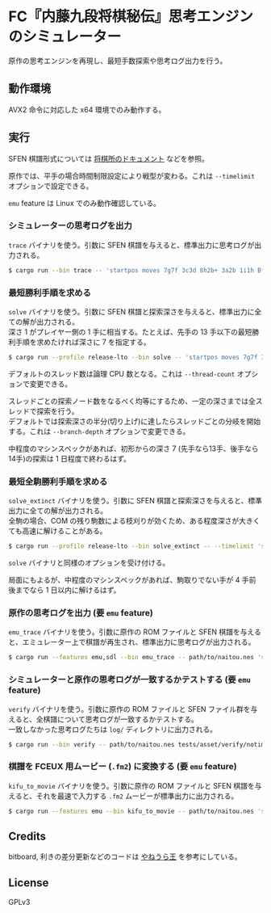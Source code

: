 # FC『内藤九段将棋秘伝』思考エンジンのシミュレーター

原作の思考エンジンを再現し、最短手数探索や思考ログ出力を行う。

## 動作環境

AVX2 命令に対応した x64 環境でのみ動作する。

## 実行

SFEN 棋譜形式については [将棋所のドキュメント](http://shogidokoro.starfree.jp/usi.html) などを参照。

原作では、平手の場合時間制限設定により戦型が変わる。これは `--timelimit` オプションで設定できる。

`emu` feature は Linux でのみ動作確認している。

### シミュレーターの思考ログを出力

`trace` バイナリを使う。引数に SFEN 棋譜を与えると、標準出力に思考ログが出力される。

```sh
$ cargo run --bin trace -- 'startpos moves 7g7f 3c3d 8h2b+ 3a2b 1i1h B*1i 5i6h 8b7b 3i4h 1i2h+ 4g4f 2h2i B*1e' > log.txt
```

### 最短勝利手順を求める

`solve` バイナリを使う。引数に SFEN 棋譜と探索深さを与えると、標準出力に全ての解が出力される。  
深さ 1 がプレイヤー側の 1 手に相当する。たとえば、先手の 13 手以下の最短勝利手順を求めたければ深さに 7 を指定する。

```sh
$ cargo run --profile release-lto --bin solve -- 'startpos moves 7g7f 3c3d 8h2b+ 3a2b 1i1h B*1i 5i6h 8b7b' 3 > solution.txt
```

デフォルトのスレッド数は論理 CPU 数となる。これは `--thread-count` オプションで変更できる。

スレッドごとの探索ノード数をなるべく均等にするため、一定の深さまでは全スレッドで探索を行う。  
デフォルトでは探索深さの半分(切り上げ)に達したらスレッドごとの分岐を開始する。これは `--branch-depth` オプションで変更できる。

中程度のマシンスペックがあれば、初形からの深さ 7 (先手なら13手、後手なら14手)の探索は 1 日程度で終わるはず。

### 最短全駒勝利手順を求める

`solve_extinct` バイナリを使う。引数に SFEN 棋譜と探索深さを与えると、標準出力に全ての解が出力される。  
全駒の場合、COM の残り駒数による枝刈りが効くため、ある程度深さが大きくても高速に解けることがある。

```sh
$ cargo run --profile release-lto --bin solve_extinct -- --timelimit 'startpos moves 7g7f 3c3d 8h7g 2b7g+ 8i7g 4c4d B*1f B*8i 1f3d 3a3b 2h8h 8b7b 8h8i 5a6b B*1f 5c5d 3d6a 7b8b 6a2e 2c2d 2e6a+ 6b5c 6a7a 8b6b 1f3d 3b4c 3d4c 2a3c 4c5d+ 5c5b 5d4d 6b6a 4d3d 5b4b 7a6a 4a5a R*8b 4b4a' 11 > solution.txt
```

`solve` バイナリと同様のオプションを受け付ける。

局面にもよるが、中程度のマシンスペックがあれば、駒取りでない手が 4 手前後までなら 1 日以内に解けるはず。

### 原作の思考ログを出力 (要 `emu` feature)

`emu_trace` バイナリを使う。引数に原作の ROM ファイルと SFEN 棋譜を与えると、エミュレーター上で棋譜が再生され、標準出力に思考ログが出力される。

```sh
$ cargo run --features emu,sdl --bin emu_trace -- path/to/naitou.nes 'startpos moves 7g7f 3c3d 8h2b+ 3a2b 1i1h B*1i 5i6h 8b7b 3i4h 1i2h+ 4g4f 2h2i B*1e' > log.txt
```

### シミュレーターと原作の思考ログが一致するかテストする (要 `emu` feature)

`verify` バイナリを使う。引数に原作の ROM ファイルと SFEN ファイル群を与えると、全棋譜について思考ログが一致するかテストする。  
一致しなかった思考ログたちは `log/` ディレクトリに出力される。

```sh
$ cargo run --bin verify -- path/to/naitou.nes tests/asset/verify/notimelimit/HUM先手-15手勝利.sfen
```

### 棋譜を FCEUX 用ムービー (`.fm2`) に変換する (要 `emu` feature)

`kifu_to_movie` バイナリを使う。引数に原作の ROM ファイルと SFEN 棋譜を与えると、それを最速で入力する `.fm2` ムービーが標準出力に出力される。

```sh
$ cargo run --features emu --bin kifu_to_movie -- path/to/naitou.nes 'startpos moves 7g7f 3c3d 8h2b+ 3a2b 1i1h B*1i 5i6h 8b7b 3i4h 1i2h+ 4g4f 2h2i B*1e' > movie.fm2
```

## Credits

bitboard, 利きの差分更新などのコードは [やねうら王](https://github.com/yaneurao/YaneuraOu) を参考にしている。

## License

GPLv3
